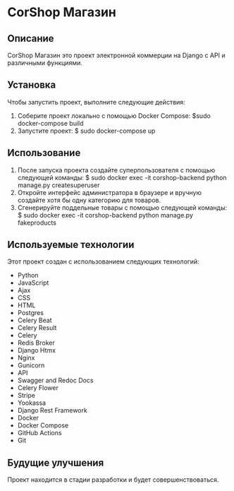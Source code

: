 # CorShop Магазин 

## Описание
CorShop Магазин это проект электронной коммерции на Django с API и различными функциями.


## Установка
Чтобы запустить проект, выполните следующие действия:
1. Соберите проект локально с помощью Docker Compose: $sudo docker-compose build
2. Запустите проект: $ sudo docker-compose up

## Использование
1. После запуска проекта создайте суперпользователя с помощью следующей команды: $ sudo docker exec -it corshop-backend python manage.py createsuperuser
2. Откройте интерфейс администратора в браузере и вручную создайте хотя бы одну категорию для товаров.
3. Сгенерируйте поддельные товары с помощью следующей команды: $ sudo docker exec -it corshop-backend python manage.py fakeproducts

## Используемые технологии
Этот проект создан с использованием следующих технологий:
- Python
- JavaScript
- Ajax
- CSS
- HTML
- Postgres
- Celery Beat
- Celery Result
- Celery
- Redis Broker
- Django Htmx
- Nginx
- Gunicorn
- API
- Swagger and Redoc Docs
- Celery Flower
- Stripe
- Yookassa
- Django Rest Framework
- Docker
- Docker Compose
- GitHub Actions
- Git

## Будущие улучшения
Проект находится в стадии разработки и будет совершенствоваться.
